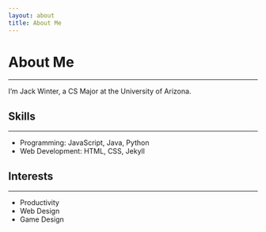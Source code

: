 ```yaml
---
layout: about
title: About Me
---
```

# About Me
-----
I’m Jack Winter, a CS Major at the University of Arizona. 

## Skills
-----
- Programming: JavaScript, Java, Python
- Web Development: HTML, CSS, Jekyll

## Interests
-----
- Productivity
- Web Design
- Game Design